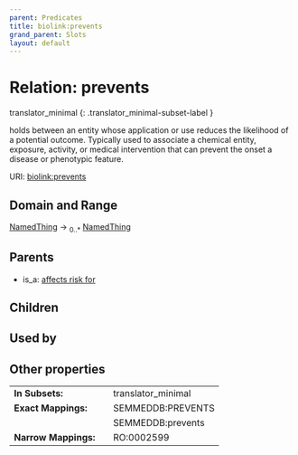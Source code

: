 ```yaml
---
parent: Predicates
title: biolink:prevents
grand_parent: Slots
layout: default
---
```


# Relation: prevents

translator_minimal
{: .translator_minimal-subset-label }


holds between an entity whose application or use reduces the likelihood of a potential outcome. Typically used to associate a chemical entity, exposure, activity, or medical intervention that can prevent the onset a disease or phenotypic feature.

URI: [biolink:prevents](https://w3id.org/biolink/vocab/prevents)

## Domain and Range

[NamedThing](NamedThing.md) ->  <sub>0..\*</sub> [NamedThing](NamedThing.md)

## Parents

 *  is_a: [affects risk for](affects_risk_for.md)

## Children


## Used by


## Other properties

|  |  |  |
| --- | --- | --- |
| **In Subsets:** | | translator_minimal |
| **Exact Mappings:** | | SEMMEDDB:PREVENTS |
|  | | SEMMEDDB:prevents |
| **Narrow Mappings:** | | RO:0002599 |

